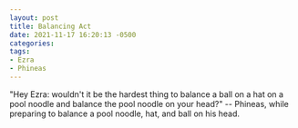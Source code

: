 ```yaml
---
layout: post
title: Balancing Act
date: 2021-11-17 16:20:13 -0500
categories:
tags:
- Ezra
- Phineas
---
```


"Hey Ezra: wouldn't it be the hardest thing to balance a ball on a hat on a pool noodle and balance the pool noodle on your head?" -- Phineas, while preparing to balance a pool noodle, hat, and ball on his head.

